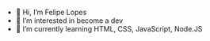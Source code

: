 - 👋 Hi, I’m Felipe Lopes
- 👀 I’m interested in become a dev
- 🌱 I’m currently learning HTML, CSS, JavaScript, Node.JS

<!---
felipe-mlopes/felipe-mlopes is a ✨ special ✨ repository because its `README.md` (this file) appears on your GitHub profile.
You can click the Preview link to take a look at your changes.
--->

